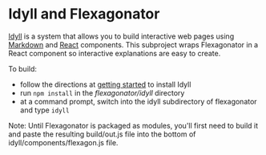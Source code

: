 # Idyll and Flexagonator

[Idyll](https://idyll-lang.org/) is a system that allows you to build interactive web pages using
[Markdown](https://en.wikipedia.org/wiki/Markdown) and [React](https://reactjs.org/) components.
This subproject wraps Flexagonator in a React component so interactive explanations are easy to create.

To build:

* follow the directions at [getting started](https://idyll-lang.org/docs/getting-started) to install Idyll
* run `npm install` in the *flexagonator/idyll* directory
* at a command prompt, switch into the idyll subdirectory of flexagonator and type `idyll`

Note: Until Flexagonator is packaged as modules, you'll first need to build it and paste
the resulting build/out.js file into the bottom of idyll/components/flexagon.js file.
